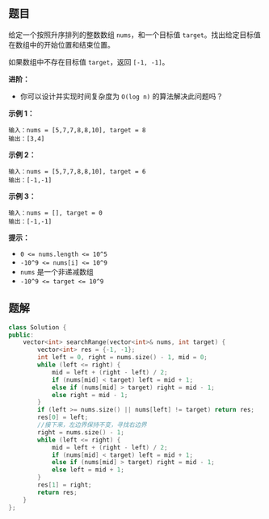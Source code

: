 ## 题目

给定一个按照升序排列的整数数组 `nums`，和一个目标值 `target`。找出给定目标值在数组中的开始位置和结束位置。

如果数组中不存在目标值 `target`，返回 `[-1, -1]`。

**进阶：**

- 你可以设计并实现时间复杂度为 `O(log n)` 的算法解决此问题吗？

 

**示例 1：**

```
输入：nums = [5,7,7,8,8,10], target = 8
输出：[3,4]
```

**示例 2：**

```
输入：nums = [5,7,7,8,8,10], target = 6
输出：[-1,-1]
```

**示例 3：**

```
输入：nums = [], target = 0
输出：[-1,-1]
```

 

**提示：**

- `0 <= nums.length <= 10^5`
- `-10^9 <= nums[i] <= 10^9`
- `nums` 是一个非递减数组
- `-10^9 <= target <= 10^9`



## 题解

```c++
class Solution {
public:
    vector<int> searchRange(vector<int>& nums, int target) {
        vector<int> res = {-1, -1};
        int left = 0, right = nums.size() - 1, mid = 0;
        while (left <= right) {
            mid = left + (right - left) / 2;
            if (nums[mid] < target) left = mid + 1;
            else if (nums[mid] > target) right = mid - 1;
            else right = mid - 1;
        }
        if (left >= nums.size() || nums[left] != target) return res;
        res[0] = left;
        //接下来，左边界保持不变，寻找右边界
        right = nums.size() - 1;
        while (left <= right) {
            mid = left + (right - left) / 2;
            if (nums[mid] < target) left = mid + 1;
            else if (nums[mid] > target) right = mid - 1;
            else left = mid + 1;
        }
        res[1] = right;
        return res;
    }
};
```

